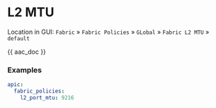 # L2 MTU

Location in GUI:
`Fabric` » `Fabric Policies` » `GLobal` » `Fabric L2 MTU` » `default`

{{ aac_doc }}

### Examples

```yaml
apic:
  fabric_policies:
    l2_port_mtu: 9216
```

